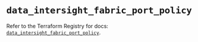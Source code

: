 # `data_intersight_fabric_port_policy`

Refer to the Terraform Registry for docs: [`data_intersight_fabric_port_policy`](https://registry.terraform.io/providers/ciscodevnet/intersight/1.0.71/docs/data-sources/fabric_port_policy).
